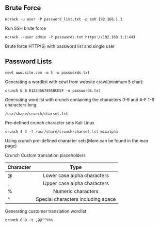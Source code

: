 ## Brute Force

```ncrack -u user -P password_list.txt -p ssh 192.168.1.1```

Run SSH brute force

```ncrack --user admin -P passwords.txt https://192.168.1.1:443```

Brute force HTTP(S) with password list and single user

## Password Lists

```cewl www.site.com -m 5 -w passwords.txt```

Generating a wordlist with cewl from website crawl(minimum 5 char):

```crunch 6 6 0123456789ABCDEF -o passwords.txt```

Generating wordlist with crunch containing the characters 0-9 and A-F 1-6 characters long

```/usr/share/crunch/charset.lst ```

Pre-defined crunch character sets Kali Linux

```crunch 4 4 -f /usr/share/crunch/charset.lst mixalpha ```

Using crunch pre-defined character sets(More can be found in the man page)

Crunch Custom translation placeholders

| Character     | Type                               |
| ------------- |:----------------------------------:|
| @             | Lower case alpha characters        |
| ,             | Upper case alpha characters        |
| %             | Numeric characters                 |
| ^             | Special characters including space |


Generating customer translation wordlist

```crunch 8 8 -t ,@@^^%%%```
